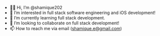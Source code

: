 - 👋🏾 Hi, I’m @shamique202
- 👀 I’m interested in full stack software engineering and iOS development!
- 🌱 I’m currently learning full stack development.
- 💞️ I’m looking to collaborate on full stack development!
- 📫 How to reach me via email (shamique.e@gmail.com)

<!---
shamique202/shamique202 is a ✨ special ✨ repository because its `README.md` (this file) appears on your GitHub profile.
You can click the Preview link to take a look at your changes.
--->
